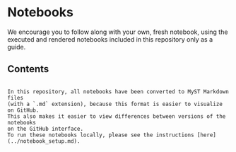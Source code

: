 # Notebooks

We encourage you to follow along with your own, fresh notebook, using the executed and rendered notebooks included in this repository only as a guide.

## Contents

```{tableofcontents}
```

```{important}
In this repository, all notebooks have been converted to MyST Markdown files
(with a `.md` extension), because this format is easier to visualize on GitHub.
This also makes it easier to view differences between versions of the notebooks
on the GitHub interface.  
To run these notebooks locally, please see the instructions [here](../notebook_setup.md).
```
